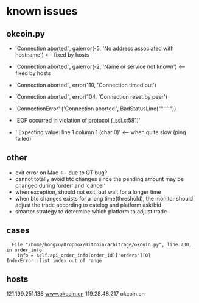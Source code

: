 # known issues

## okcoin.py

* 'Connection aborted.', gaierror(-5, 'No address associated with hostname') <-- fixed by hosts
* 'Connection aborted.', gaierror(-2, 'Name or service not known')  <-- fixed by hosts

* 'Connection aborted.', error(110, 'Connection timed out')
* 'Connection aborted.', error(104, 'Connection reset by peer')
* 'ConnectionError' ('Connection aborted.', BadStatusLine(""''''"))
* 'EOF occurred in violation of protocol (\_ssl.c:581)'
* ' Expecting value: line 1 column 1 (char 0)'               <-- when quite slow (ping failed)

## other
* exit error on Mac <-- due to QT bug?
* cannot totally avoid btc changes since the pending amount may be changed during 'order' and 'cancel'
* when exception, should not exit, but wait for a longer time
* when btc changes exists for a long time(threshold), the monitor should adjust the trade according to catelog and platform ask/bid
* smarter strategy to determine which platform to adjust trade

## cases

```
  File "/home/hongxu/Dropbox/Bitcoin/arbitrage/okcoin.py", line 230, in order_info
    info = self.api_order_info(order_id)['orders'][0]
IndexError: list index out of range
```

## hosts
121.199.251.136 www.okcoin.cn
119.28.48.217   okcoin.cn
